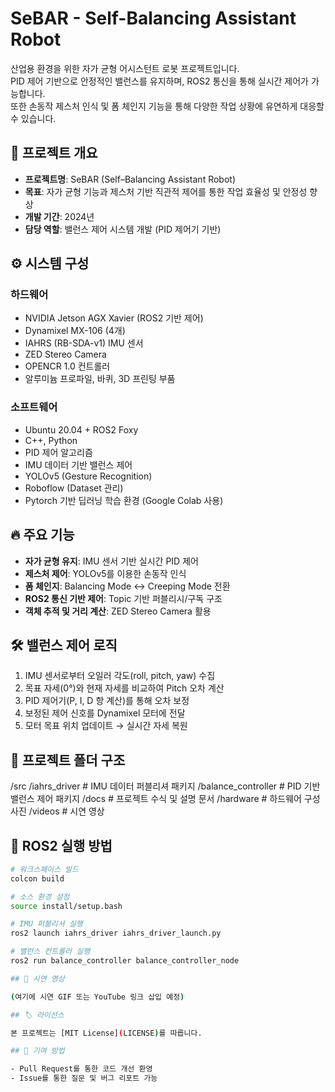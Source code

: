 # SeBAR - Self-Balancing Assistant Robot

산업용 환경을 위한 자가 균형 어시스턴트 로봇 프로젝트입니다.  
PID 제어 기반으로 안정적인 밸런스를 유지하며, ROS2 통신을 통해 실시간 제어가 가능합니다.  
또한 손동작 제스처 인식 및 폼 체인지 기능을 통해 다양한 작업 상황에 유연하게 대응할 수 있습니다.

## 📌 프로젝트 개요

- **프로젝트명**: SeBAR (Self–Balancing Assistant Robot)
- **목표**: 자가 균형 기능과 제스처 기반 직관적 제어를 통한 작업 효율성 및 안정성 향상
- **개발 기간**: 2024년
- **담당 역할**: 밸런스 제어 시스템 개발 (PID 제어기 기반)

## ⚙️ 시스템 구성

### 하드웨어
- NVIDIA Jetson AGX Xavier (ROS2 기반 제어)
- Dynamixel MX-106 (4개)
- IAHRS (RB-SDA-v1) IMU 센서
- ZED Stereo Camera
- OPENCR 1.0 컨트롤러
- 알루미늄 프로파일, 바퀴, 3D 프린팅 부품

### 소프트웨어
- Ubuntu 20.04 + ROS2 Foxy
- C++, Python
- PID 제어 알고리즘
- IMU 데이터 기반 밸런스 제어
- YOLOv5 (Gesture Recognition)
- Roboflow (Dataset 관리)
- Pytorch 기반 딥러닝 학습 환경 (Google Colab 사용)

## 🔥 주요 기능

- **자가 균형 유지**: IMU 센서 기반 실시간 PID 제어
- **제스처 제어**: YOLOv5를 이용한 손동작 인식
- **폼 체인지**: Balancing Mode ↔ Creeping Mode 전환
- **ROS2 통신 기반 제어**: Topic 기반 퍼블리시/구독 구조
- **객체 추적 및 거리 계산**: ZED Stereo Camera 활용

## 🛠️ 밸런스 제어 로직

1. IMU 센서로부터 오일러 각도(roll, pitch, yaw) 수집  
2. 목표 자세(0°)와 현재 자세를 비교하여 Pitch 오차 계산  
3. PID 제어기(P, I, D 항 계산)를 통해 오차 보정  
4. 보정된 제어 신호를 Dynamixel 모터에 전달  
5. 모터 목표 위치 업데이트 → 실시간 자세 복원  

## 📂 프로젝트 폴더 구조

/src
  /iahrs_driver              # IMU 데이터 퍼블리셔 패키지
  /balance_controller        # PID 기반 밸런스 제어 패키지
/docs                         # 프로젝트 수식 및 설명 문서
/hardware                     # 하드웨어 구성 사진
/videos                       # 시연 영상

## 🚀 ROS2 실행 방법

```bash
# 워크스페이스 빌드
colcon build

# 소스 환경 설정
source install/setup.bash

# IMU 퍼블리셔 실행
ros2 launch iahrs_driver iahrs_driver_launch.py

# 밸런스 컨트롤러 실행
ros2 run balance_controller balance_controller_node

## 📸 시연 영상

(여기에 시연 GIF 또는 YouTube 링크 삽입 예정)

## 🏷️ 라이선스

본 프로젝트는 [MIT License](LICENSE)를 따릅니다.

## 🙌 기여 방법

- Pull Request를 통한 코드 개선 환영
- Issue를 통한 질문 및 버그 리포트 가능


